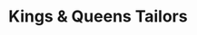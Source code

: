 ---
title: "Kings & Queens Tailors"
url: /robbinsdale/kings-und-queens-tailors/
shop: Schneiderei
---